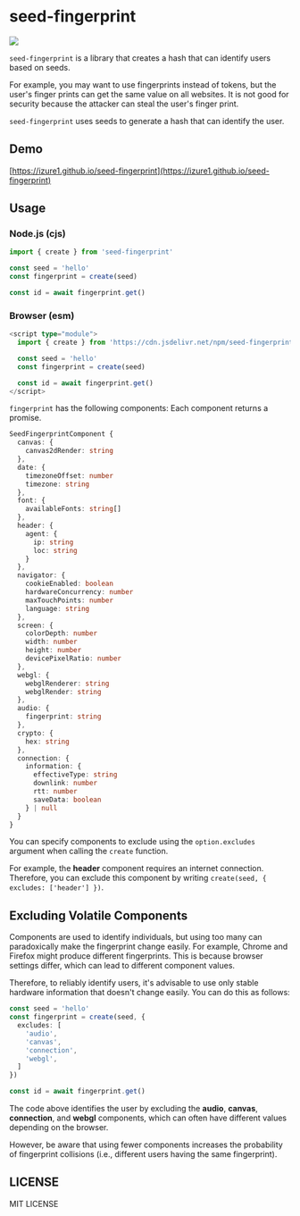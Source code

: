 # seed-fingerprint

[![](https://data.jsdelivr.com/v1/package/npm/seed-fingerprint/badge)](https://www.jsdelivr.com/package/npm/seed-fingerprint)

`seed-fingerprint` is a library that creates a hash that can identify users based on seeds.

For example, you may want to use fingerprints instead of tokens, but the user's finger prints can get the same value on all websites. It is not good for security because the attacker can steal the user's finger print.

`seed-fingerprint` uses seeds to generate a hash that can identify the user.

## Demo

[https://izure1.github.io/seed-fingerprint](https://izure1.github.io/seed-fingerprint)

## Usage

### Node.js (cjs)

```typescript
import { create } from 'seed-fingerprint'

const seed = 'hello'
const fingerprint = create(seed)

const id = await fingerprint.get()
```

### Browser (esm)

```typescript
<script type="module">
  import { create } from 'https://cdn.jsdelivr.net/npm/seed-fingerprint@2/+esm'

  const seed = 'hello'
  const fingerprint = create(seed)

  const id = await fingerprint.get()
</script>
```

`fingerprint` has the following components: Each component returns a promise.

```typescript
SeedFingerprintComponent {
  canvas: {
    canvas2dRender: string
  },
  date: {
    timezoneOffset: number
    timezone: string
  },
  font: {
    availableFonts: string[]
  },
  header: {
    agent: {
      ip: string
      loc: string
    }
  },
  navigator: {
    cookieEnabled: boolean
    hardwareConcurrency: number
    maxTouchPoints: number
    language: string
  },
  screen: {
    colorDepth: number
    width: number
    height: number
    devicePixelRatio: number
  },
  webgl: {
    webglRenderer: string
    webglRender: string
  },
  audio: {
    fingerprint: string
  },
  crypto: {
    hex: string
  },
  connection: {
    information: {
      effectiveType: string
      downlink: number
      rtt: number
      saveData: boolean
    } | null
  }
}
```

You can specify components to exclude using the `option.excludes` argument when calling the `create` function.

For example, the **header** component requires an internet connection.  
Therefore, you can exclude this component by writing `create(seed, { excludes: ['header'] })`.

## Excluding Volatile Components

Components are used to identify individuals, but using too many can paradoxically make the fingerprint change easily. For example, Chrome and Firefox might produce different fingerprints. This is because browser settings differ, which can lead to different component values.

Therefore, to reliably identify users, it's advisable to use only stable hardware information that doesn't change easily. You can do this as follows:

```typescript
const seed = 'hello'
const fingerprint = create(seed, {
  excludes: [
    'audio',
    'canvas',
    'connection',
    'webgl',
  ]
})

const id = await fingerprint.get()
```

The code above identifies the user by excluding the **audio**, **canvas**, **connection**, and **webgl** components, which can often have different values depending on the browser.

However, be aware that using fewer components increases the probability of fingerprint collisions (i.e., different users having the same fingerprint).

## LICENSE

MIT LICENSE
